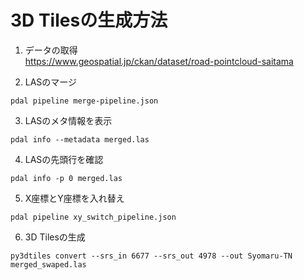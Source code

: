 # 3D Tilesの生成方法

1. データの取得  
https://www.geospatial.jp/ckan/dataset/road-pointcloud-saitama

2. LASのマージ  
```
pdal pipeline merge-pipeline.json
```

3. LASのメタ情報を表示
```
pdal info --metadata merged.las
```

4. LASの先頭行を確認
```
pdal info -p 0 merged.las
```

5. X座標とY座標を入れ替え
```
pdal pipeline xy_switch_pipeline.json
```

6. 3D Tilesの生成
```
py3dtiles convert --srs_in 6677 --srs_out 4978 --out Syomaru-TN merged_swaped.las
```
